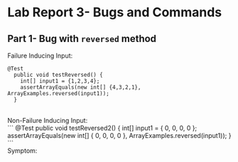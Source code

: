 # Lab Report 3- Bugs and Commands
## Part 1- Bug with `reversed` method
Failure Inducing Input:
<br/>
```
@Test
  public void testReversed() {
    int[] input1 = {1,2,3,4};
    assertArrayEquals(new int[] {4,3,2,1}, ArrayExamples.reversed(input1));
  }
```
<br/>
Non-Failure Inducing Input:
<br/>
```
@Test
  public void testReversed2() {
    int[] input1 = { 0, 0, 0, 0 };
    assertArrayEquals(new int[] { 0, 0, 0, 0 }, ArrayExamples.reversed(input1));
  }
```
<br/>
Symptom:
<br/>

